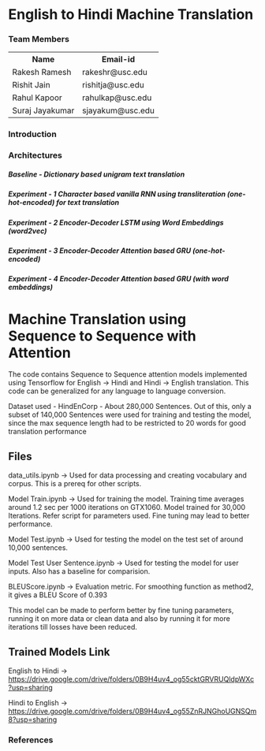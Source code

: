 # English to Hindi Machine Translation




### Team Members

<table>
    <tr>
        <th>Name</th>
        <th>Email-id </th>
    </tr>
    <tr>
          <td>Rakesh Ramesh</td>
          <td>rakeshr@usc.edu</td>
    </tr>
    <tr>
          <td>Rishit Jain</td>
          <td>rishitja@usc.edu</td>
    </tr>
    <tr>
          <td>Rahul Kapoor</td>
          <td>rahulkap@usc.edu</td>
    </tr>
    <tr>
          <td>Suraj Jayakumar</td>
          <td>sjayakum@usc.edu</td>
    </tr>
</table>


### Introduction


### Architectures


##### Baseline - Dictionary based unigram text translation

##### Experiment - 1 Character based vanilla RNN using transliteration (one-hot-encoded) for text translation

##### Experiment - 2  Encoder-Decoder LSTM using Word Embeddings (word2vec)

##### Experiment - 3 Encoder-Decoder Attention based GRU (one-hot-encoded)

##### Experiment - 4 Encoder-Decoder Attention based GRU (with word embeddings)

# Machine Translation using Sequence to Sequence with Attention

The code contains Sequence to Sequence attention models implemented using Tensorflow for English -> Hindi and Hindi -> English translation.
This code can be generalized for any language to language conversion.

Dataset used - HindEnCorp - About 280,000 Sentences.
Out of this, only a subset of 140,000 Sentences were used for training and testing the model, since the max sequence length had to be restricted to 20 words for good translation performance

## Files

data_utils.ipynb -> Used for data processing and creating vocabulary and corpus. This is a prereq for other scripts. 

Model Train.ipynb -> Used for training the model. Training time averages around 1.2 sec per 1000 iterations on GTX1060. Model trained for 30,000 Iterations.
					 Refer script for parameters used. Fine tuning may lead to better performance. 

Model Test.ipynb -> Used for testing the model on the test set of around 10,000 sentences. 

Model Test User Sentence.ipynb -> Used for testing the model for user inputs. Also has a baseline for comparision. 

BLEUScore.ipynb -> Evaluation metric. For smoothing function as method2, it gives a BLEU Score of 0.393

This model can be made to perform better by fine tuning parameters, running it on more data or clean data and also by running it for more iterations till losses have been reduced.

## Trained Models Link 

English to Hindi ->  https://drive.google.com/drive/folders/0B9H4uv4_og55cktGRVRUQldpWXc?usp=sharing

Hindi to English ->  https://drive.google.com/drive/folders/0B9H4uv4_og55ZnRJNGhoUGNSQm8?usp=sharing

### References

